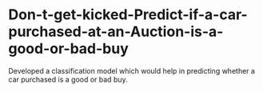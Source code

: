 # Don-t-get-kicked-Predict-if-a-car-purchased-at-an-Auction-is-a-good-or-bad-buy
Developed a classification model which would help in predicting whether a car purchased is a good or bad buy.
